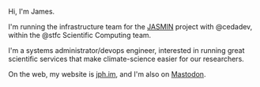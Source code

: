 Hi, I'm James.

I'm running the infrastructure team for the <a
href='https://jasmin.ac.uk/'>JASMIN</a> project with @cedadev, within the @stfc
Scientific Computing team.

I'm a systems administrator/devops engineer, interested in running great
scientific services that make climate-science easier for our researchers.

On the web, my website is <a href='https://jph.im'>jph.im</a>, and I'm also on <a rel="me" href="https://hachyderm.io/@jph">Mastodon</a>.

